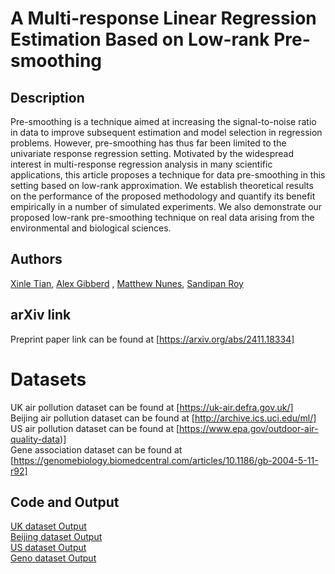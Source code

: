 # A Multi-response Linear Regression Estimation Based on Low-rank Pre-smoothing

## Description

Pre-smoothing is a technique aimed at increasing the signal-to-noise ratio in data to improve subsequent estimation and model selection in regression problems. However, pre-smoothing has thus far been limited to the univariate response regression setting. Motivated by the widespread interest in multi-response regression analysis in many scientific applications, this article proposes a technique for data pre-smoothing in this setting based on low-rank approximation. We establish theoretical results on the performance of the proposed methodology and quantify its benefit empirically in a number of simulated experiments. We also demonstrate our proposed low-rank pre-smoothing technique on real data arising from the environmental and biological sciences. 

## Authors

[Xinle Tian](https://xinlet.github.io/), [Alex Gibberd](https://sites.google.com/view/gibberd/) , [Matthew Nunes](https://people.bath.ac.uk/man54/homepage.html), [Sandipan Roy](https://roysandipan.github.io/)

## arXiv link
Preprint paper link can be found at [https://arxiv.org/abs/2411.18334]<br />

# Datasets
UK air pollution dataset can be found at [https://uk-air.defra.gov.uk/]<br />
Beijing air pollution dataset can be found at [http://archive.ics.uci.edu/ml/]<br />
US air pollution dataset can be found at [https://www.epa.gov/outdoor-air-quality-data)]<br />
Gene association dataset can be found at [https://genomebiology.biomedcentral.com/articles/10.1186/gb-2004-5-11-r92]<br />

## Code and Output
[UK dataset Output](R/US-output.md)<br />
[Beijing dataset Output](R/Beijing-output.md)<br />
[US dataset Output](R/US-output.md)<br />
[Geno dataset Output](R/Geno-output.md)<br />
